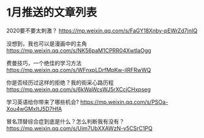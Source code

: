 # 1月推送的文章列表
2020要不要太刺激？
https://mp.weixin.qq.com/s/FaGY18Xnby-pEWrZd7jnIQ

没想到，我也可以是漫画中的主角
https://mp.weixin.qq.com/s/NK56paM1CPRR04XwtIaOgg

费曼技巧，一个绝佳的学习方法
https://mp.weixin.qq.com/s/WFnxpLDrfMpKw-jlRFRwWQ

你是否经历过这样的拒绝？我的街采心路历程
https://mp.weixin.qq.com/s/6kWaWcsWJ5rXCcjCHxpseg

学习英语给你带来了哪些机会?
https://mp.weixin.qq.com/s/PSOa-Xou4wGMxItJ5D7HfA

冒名顶替综合症到底是什么？怎么判断我有没有？
https://mp.weixin.qq.com/s/Uim7UbXXAWzN-v5CSrC1PQ